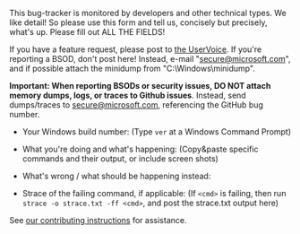 This bug-tracker is monitored by developers and other technical types.  We like detail!  So please use this form and tell us, concisely but precisely, what's up.  Please fill out ALL THE FIELDS!

If you have a feature request, please post to [the UserVoice](https://wpdev.uservoice.com/forums/266908).  If you're reporting a BSOD, don't post here!  Instead, e-mail "secure@microsoft.com", and if possible attach the minidump from "C:\Windows\minidump\".

**Important: When reporting BSODs or security issues, DO NOT attach memory dumps, logs, or traces to Github issues**. Instead, send dumps/traces to secure@microsoft.com, referencing the GitHub bug number.

* Your Windows build number:  (Type `ver` at a Windows Command Prompt)

* What you're doing and what's happening:  (Copy&paste specific commands and their output, or include screen shots)

* What's wrong / what should be happening instead:

* Strace of the failing command, if applicable:  (If `<cmd>` is failing, then run `strace -o strace.txt -ff <cmd>`, and post the strace.txt output here)


See [our contributing instructions](https://github.com/Microsoft/BashOnWindows/blob/master/CONTRIBUTING.md) for assistance.
